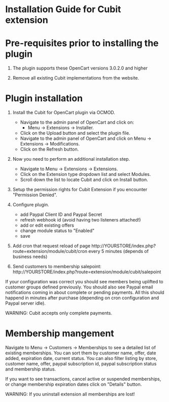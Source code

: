 Installation Guide for Cubit extension
====
# Pre-requisites prior to installing the plugin
  1. The plugin supports these OpenCart versions 3.0.2.0 and higher

  2. Remove all existing Cubit implementations from the website.

# Plugin installation
  1. Install the Cubit for OpenCart plugin via OCMOD.
      - Navigate to the admin panel of OpenCart and click on:
        - Menu -> Extensions -> Installer. 
      - Click on the Upload button and select the plugin file.
      - Navigate to the admin panel of OpenCart and click on Menu -> Extensions -> Modifications.
      - Click on the Refresh button.

  2. Now you need to perform an additional installation step.
      - Navigate to Menu -> Extensions -> Extensions.
      - Click on the Extension type dropdown list and select Modules.
      - Scroll down the list to locate Cubit and click on Install button.
  
  3. Setup the permission rights for Cubit Extension if you encounter "Permission Denied".

  4. Configure plugin.
      - add Paypal Client ID and Paypal Secret
      - refresh webhook id (avoid having two listeners attached!)
      - add or edit existing offers
      - change module status to "Enabled"
      - save

  5. Add cron that request reload of page http://YOURSTORE/index.php?route=extension/module/cubit/cron every 5 minutes (depends of business needs)

  6. Send customers to membership salepoint: http://YOURSTORE/index.php?route=extension/module/cubit/salepoint

If your configuration was correct you should see members being uplifted to customer groups defined previously. You should also see Paypal email notifications coming in about complete or pending payments. All this should happend in minutes after purchase (depending on cron configuration and Paypal server idle).

WARNING: Cubit accepts only complete payments.

# Membership mangement

Navigate to Menu -> Customers -> Memberships to see a detailed list of existing memberships. You can sort them by customer name, offer, date added, expiration date, current status. You can also filter listing by store, customer name, offer, paypal subscription id, paypal subscription status and membership status.

If you want to see transactions, cancel active or suspended memberships, or change membership expiration dates click on "Details" button.

WARNING: If you uninstall extension all memberships are lost!
